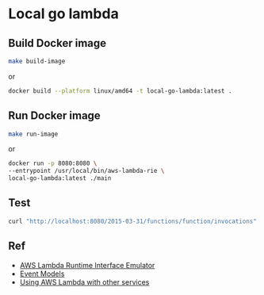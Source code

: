 # Local go lambda

## Build Docker image

```bash
make build-image
```

or 

```bash
docker build --platform linux/amd64 -t local-go-lambda:latest .
```

## Run Docker image

```bash
make run-image
```

or

```bash
docker run -p 8080:8080 \
--entrypoint /usr/local/bin/aws-lambda-rie \
local-go-lambda:latest ./main
```

## Test

```bash
curl "http://localhost:8080/2015-03-31/functions/function/invocations" -d '{}'
```
## Ref
- [AWS Lambda Runtime Interface Emulator](https://github.com/aws/aws-lambda-runtime-interface-emulator/)
- [Event Models](https://github.com/aws/aws-lambda-go/tree/main/events)
- [Using AWS Lambda with other services](https://docs.aws.amazon.com/lambda/latest/dg/lambda-services.html)
